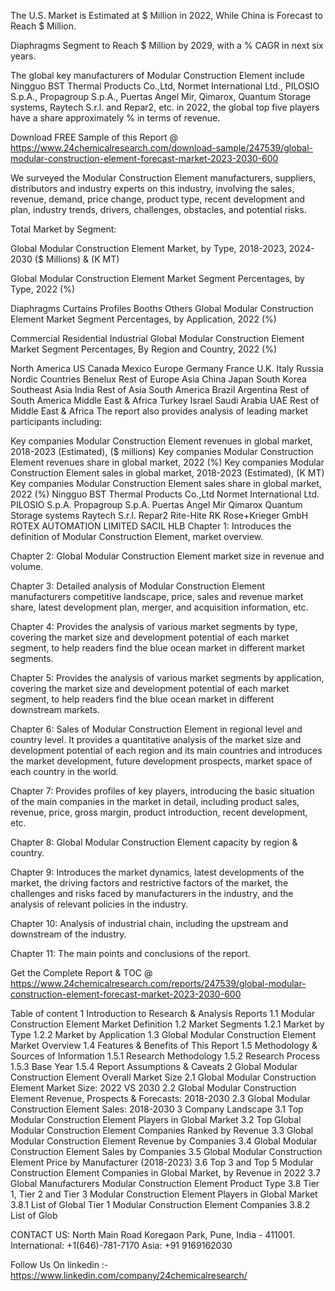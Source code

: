 The U.S. Market is Estimated at $ Million in 2022, While China is Forecast to Reach $ Million.

Diaphragms Segment to Reach $ Million by 2029, with a % CAGR in next six years.

The global key manufacturers of Modular Construction Element include Ningguo BST Thermal Products Co.,Ltd, Normet International Ltd., PILOSIO S.p.A., Propagroup S.p.A., Puertas Angel Mir, Qimarox, Quantum Storage systems, Raytech S.r.l. and Repar2, etc. in 2022, the global top five players have a share approximately % in terms of revenue.

Download FREE Sample of this Report @ https://www.24chemicalresearch.com/download-sample/247539/global-modular-construction-element-forecast-market-2023-2030-600

We surveyed the Modular Construction Element manufacturers, suppliers, distributors and industry experts on this industry, involving the sales, revenue, demand, price change, product type, recent development and plan, industry trends, drivers, challenges, obstacles, and potential risks.

Total Market by Segment:

Global Modular Construction Element Market, by Type, 2018-2023, 2024-2030 ($ Millions) & (K MT)

Global Modular Construction Element Market Segment Percentages, by Type, 2022 (%)

Diaphragms
Curtains
Profiles
Booths
Others
Global Modular Construction Element Market Segment Percentages, by Application, 2022 (%)

Commercial
Residential
Industrial
Global Modular Construction Element Market Segment Percentages, By Region and Country, 2022 (%)

North America
US
Canada
Mexico
Europe
Germany
France
U.K.
Italy
Russia
Nordic Countries
Benelux
Rest of Europe
Asia
China
Japan
South Korea
Southeast Asia
India
Rest of Asia
South America
Brazil
Argentina
Rest of South America
Middle East & Africa
Turkey
Israel
Saudi Arabia
UAE
Rest of Middle East & Africa
The report also provides analysis of leading market participants including:

Key companies Modular Construction Element revenues in global market, 2018-2023 (Estimated), ($ millions)
Key companies Modular Construction Element revenues share in global market, 2022 (%)
Key companies Modular Construction Element sales in global market, 2018-2023 (Estimated), (K MT)
Key companies Modular Construction Element sales share in global market, 2022 (%)
Ningguo BST Thermal Products Co.,Ltd
Normet International Ltd.
PILOSIO S.p.A.
Propagroup S.p.A.
Puertas Angel Mir
Qimarox
Quantum Storage systems
Raytech S.r.l.
Repar2
Rite-Hite
RK Rose+Krieger GmbH
ROTEX AUTOMATION LIMITED
SACIL HLB
Chapter 1: Introduces the definition of Modular Construction Element, market overview.

Chapter 2: Global Modular Construction Element market size in revenue and volume.

Chapter 3: Detailed analysis of Modular Construction Element manufacturers competitive landscape, price, sales and revenue market share, latest development plan, merger, and acquisition information, etc.

Chapter 4: Provides the analysis of various market segments by type, covering the market size and development potential of each market segment, to help readers find the blue ocean market in different market segments.

Chapter 5: Provides the analysis of various market segments by application, covering the market size and development potential of each market segment, to help readers find the blue ocean market in different downstream markets.

Chapter 6: Sales of Modular Construction Element in regional level and country level. It provides a quantitative analysis of the market size and development potential of each region and its main countries and introduces the market development, future development prospects, market space of each country in the world.

Chapter 7: Provides profiles of key players, introducing the basic situation of the main companies in the market in detail, including product sales, revenue, price, gross margin, product introduction, recent development, etc.

Chapter 8: Global Modular Construction Element capacity by region & country.

Chapter 9: Introduces the market dynamics, latest developments of the market, the driving factors and restrictive factors of the market, the challenges and risks faced by manufacturers in the industry, and the analysis of relevant policies in the industry.

Chapter 10: Analysis of industrial chain, including the upstream and downstream of the industry.

Chapter 11: The main points and conclusions of the report.

Get the Complete Report & TOC @ https://www.24chemicalresearch.com/reports/247539/global-modular-construction-element-forecast-market-2023-2030-600

Table of content
1 Introduction to Research & Analysis Reports
1.1 Modular Construction Element Market Definition
1.2 Market Segments
1.2.1 Market by Type
1.2.2 Market by Application
1.3 Global Modular Construction Element Market Overview
1.4 Features & Benefits of This Report
1.5 Methodology & Sources of Information
1.5.1 Research Methodology
1.5.2 Research Process
1.5.3 Base Year
1.5.4 Report Assumptions & Caveats
2 Global Modular Construction Element Overall Market Size
2.1 Global Modular Construction Element Market Size: 2022 VS 2030
2.2 Global Modular Construction Element Revenue, Prospects & Forecasts: 2018-2030
2.3 Global Modular Construction Element Sales: 2018-2030
3 Company Landscape
3.1 Top Modular Construction Element Players in Global Market
3.2 Top Global Modular Construction Element Companies Ranked by Revenue
3.3 Global Modular Construction Element Revenue by Companies
3.4 Global Modular Construction Element Sales by Companies
3.5 Global Modular Construction Element Price by Manufacturer (2018-2023)
3.6 Top 3 and Top 5 Modular Construction Element Companies in Global Market, by Revenue in 2022
3.7 Global Manufacturers Modular Construction Element Product Type
3.8 Tier 1, Tier 2 and Tier 3 Modular Construction Element Players in Global Market
3.8.1 List of Global Tier 1 Modular Construction Element Companies
3.8.2 List of Glob

CONTACT US:
North Main Road Koregaon Park, Pune, India - 411001.
International: +1(646)-781-7170
Asia: +91 9169162030

Follow Us On linkedin :- https://www.linkedin.com/company/24chemicalresearch/
